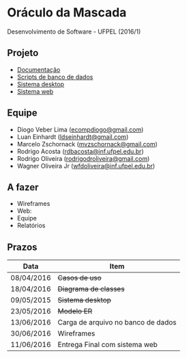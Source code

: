 # Oráculo da Mascada

Desenvolvimento de Software - UFPEL (2016/1)

## Projeto
* [Documentação](/docs)
* [Scripts de banco de dados](/database)
* [Sistema desktop](/desktop)
* [Sistema web](/web)

## Equipe

* Diogo Veber Lima (<ecompdiogo@gmail.com>)
* Luan Einhardt (<ldseinhardt@gmail.com>)
* Marcelo Zschornack (<mvzschornack@gmail.com>)
* Rodrigo Acosta (<rdbacosta@inf.ufpel.edu.br>)
* Rodrigo Oliveira (<rodrigodroliveira@gmail.com>)
* Wagner Oliveira Jr (<wfdoliveira@inf.ufpel.edu.br>)

## A fazer
  - Wireframes
  - Web:
   - Equipe
   - Relatórios

## Prazos

| Data       | Item                               |
| -----------|------------------------------------|
| 08/04/2016 | ~~Casos de uso~~                   |
| 18/04/2016 | ~~Diagrama de classes~~            |
| 09/05/2015 | ~~Sistema desktop~~                |
| 23/05/2016 | ~~Modelo ER~~                      |
| 13/06/2016 | Carga de arquivo no banco de dados |
| 30/06/2016 | Wireframes                         |
| 11/06/2016 | Entrega Final com sistema web      |
